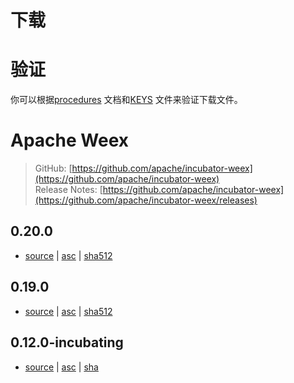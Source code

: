 # 下载

# 验证
 你可以根据[procedures](https://www.apache.org/dyn/closer.cgi#verify) 文档和[KEYS](https://dist.apache.org/repos/dist/dev/incubator/weex/KEYS) 文件来验证下载文件。
 
# Apache Weex
> GitHub: [https://github.com/apache/incubator-weex](https://github.com/apache/incubator-weex)    
> Release Notes: [https://github.com/apache/incubator-weex](https://github.com/apache/incubator-weex/releases)

## 0.20.0
- [source](https://www.apache.org/dyn/closer.cgi?filename=incubator/weex/0.20.0/apache-weex-incubating-0.20.0-src.tar.gz&action=download) | [asc](https://www.apache.org/dist/incubator/weex/0.20.0/apache-weex-incubating-0.20.0-src.tar.gz.asc) | [sha512](https://www.apache.org/dist/incubator/weex/0.20.0/apache-weex-incubating-0.20.0-src.tar.gz.sha512)

## 0.19.0
- [source](https://www.apache.org/dyn/closer.cgi?filename=incubator/weex/0.19.0/apache-weex-incubating-0.19.0-src.tar.gz&action=download) | [asc](https://www.apache.org/dist/incubator/weex/0.19.0/apache-weex-incubating-0.19.0-src.tar.gz.asc) | [sha512](https://www.apache.org/dist/incubator/weex/0.19.0/apache-weex-incubating-0.19.0-src.tar.gz.sha512)

## 0.12.0-incubating
- [source](https://www.apache.org/dyn/closer.cgi?filename=incubator/weex/0.12.0-incubating/apache-weex-incubating-0.12.0-src.tar.gz&action=download) | [asc](https://www.apache.org/dist/incubator/weex/0.12.0-incubating/apache-weex-incubating-0.12.0-src.tar.gz.asc) | [sha](https://www.apache.org/dist/incubator/weex/0.12.0-incubating/apache-weex-incubating-0.12.0-src.tar.gz.sha)






